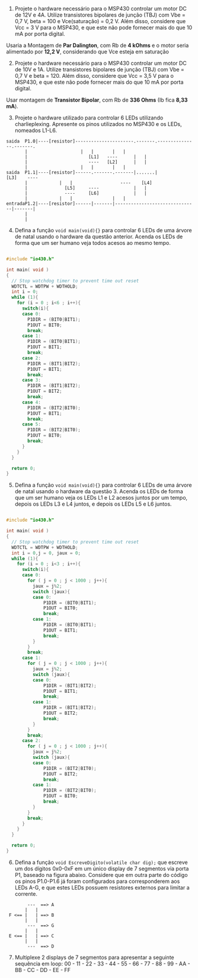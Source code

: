 1. Projete o hardware necessário para o MSP430 controlar um motor DC de 12V e 4A. Utilize transistores bipolares de junção (TBJ) com Vbe = 0,7 V, beta = 100 e Vce(saturação) = 0,2 V. Além disso, considere que Vcc = 3 V para o MSP430, e que este não pode fornecer mais do que 10 mA por porta digital.

Usaria a Montagem de **Par Dalington**, com Rb de **4 kOhms** e o motor seria alimentado por **12,2 V**, considerando que Vce esteja em saturação

2. Projete o hardware necessário para o MSP430 controlar um motor DC de 10V e 1A. Utilize transistores bipolares de junção (TBJ) com Vbe = 0,7 V e beta = 120. Além disso, considere que Vcc = 3,5 V para o MSP430, e que este não pode fornecer mais do que 10 mA por porta digital.

Usar montagem de **Transistor Bipolar**, com Rb de **336 Ohms** (Ib fica **8,33 mA**).

3. Projete o hardware utilizado para controlar 6 LEDs utilizando charlieplexing. Apresente os pinos utilizados no MSP430 e os LEDs, nomeados L1-L6.
```
saida  P1.0|----[resistor]----------------------.-------.---------------.-------.
	   |					|	|		|	|
	   |				       [L1]   ----		|	|
	   |				       ----   [L2]		|	|
	   |					|	|		|	|
saida  P1.1|----[resistor]------.-------.-------|.......|      	       [L3]    ----
	   |			|	|			       ----    [L4]
	   |		      [L5]     ----				|	|
	   |		      ----     [L6]	 			|	|
	   |			|	|				|	|
entradaP1.2|----[resistor]------|-------|-------------------------------|-------|
	   |
	   |

```

4. Defina a função `void main(void){}` para controlar 6 LEDs de uma árvore de natal usando o hardware da questão anterior. Acenda os LEDs de forma que um ser humano veja todos acesos ao mesmo tempo.
```C

#include "io430.h"

int main( void )
{
  // Stop watchdog timer to prevent time out reset
  WDTCTL = WDTPW + WDTHOLD;
  int i = 0;
  while (1){
    for (i = 0 ; i<6 ; i++){
      switch(i){
      case 0: 
        P1DIR = (BIT0|BIT1);
        P1OUT = BIT0;
        break;
      case 1: 
        P1DIR = (BIT0|BIT1);
        P1OUT = BIT1;
        break;
      case 2: 
        P1DIR = (BIT1|BIT2);
        P1OUT = BIT1;
        break;
      case 3: 
        P1DIR = (BIT1|BIT2);
        P1OUT = BIT2;
        break;
      case 4: 
        P1DIR = (BIT2|BIT0);
        P1OUT = BIT1;
        break;
      case 5: 
        P1DIR = (BIT2|BIT0);
        P1OUT = BIT0;
        break;
      } 
    }
  }

  return 0;
}

```

5. Defina a função `void main(void){}` para controlar 6 LEDs de uma árvore de natal usando o hardware da questão 3. Acenda os LEDs de forma que um ser humano veja os LEDs L1 e L2 acesos juntos por um tempo, depois os LEDs L3 e L4 juntos, e depois os LEDs L5 e L6 juntos.
```C

#include "io430.h"

int main( void )
{
  // Stop watchdog timer to prevent time out reset
  WDTCTL = WDTPW + WDTHOLD;
  int i = 0,j = 0, jaux = 0;
  while (1){
    for (i = 0 ; i<3 ; i++){
      switch(i){
      case 0:
        for ( j = 0 ; j < 1000 ; j++){
          jaux = j%2;
          switch (jaux){
          case 0:
              P1DIR = (BIT0|BIT1);
              P1OUT = BIT0;
              break;
          case 1:
              P1DIR = (BIT0|BIT1);
              P1OUT = BIT1;
              break;
          }
        }
        break;
      case 1:
        for ( j = 0 ; j < 1000 ; j++){
          jaux = j%2;
          switch (jaux){
          case 0:
              P1DIR = (BIT1|BIT2);
              P1OUT = BIT1;
              break;
          case 1:
              P1DIR = (BIT1|BIT2);
              P1OUT = BIT2;
              break;
          }
        }
        break;
      case 2:
        for ( j = 0 ; j < 1000 ; j++){
          jaux = j%2;
          switch (jaux){
          case 0:
              P1DIR = (BIT2|BIT0);
              P1OUT = BIT2;
              break;
          case 1:
              P1DIR = (BIT2|BIT0);
              P1OUT = BIT0;
              break;
          }
        }
        break;
      } 
    }
  }

  return 0;
}

```

6. Defina a função `void EscreveDigito(volatile char dig);` que escreve um dos dígitos 0x0-0xF em um único display de 7 segmentos via porta P1, baseado na figura abaixo. Considere que em outra parte do código os pinos P1.0-P1.6 já foram configurados para corresponderem aos LEDs A-G, e que estes LEDs possuem resistores externos para limitar a corrente.

```
        ---  ==> A
       |   |
 F <== |   | ==> B
       |   |
        ---  ==> G
       |   |
 E <== |   | ==> C
       |   |
        ---  ==> D
```

7. Multiplexe 2 displays de 7 segmentos para apresentar a seguinte sequência em loop:
	00 - 11 - 22 - 33 - 44 - 55 - 66 - 77 - 88 - 99 - AA - BB - CC - DD - EE - FF






